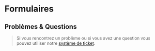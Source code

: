 # Formulaires

## Problèmes & Questions

> Si vous rencontrez un problème ou si vous avez une question vous pouvez utiliser notre [système de ticket](https://github.com/jordson-io/jordson/issues).